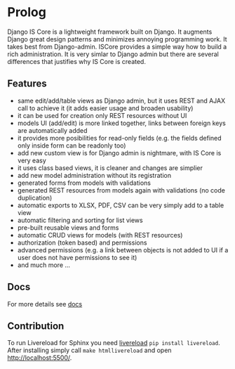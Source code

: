 Prolog
======

Django IS Core is a lightweight framework built on Django. It augments Django great design patterns and minimizes
annoying programming work. It takes best from Django-admin. ISCore provides a simple way how to build a rich
administration. It is very simlar to Django admin but there are several differences that justifies why IS Core is
created.

Features
--------

* same edit/add/table views as Django admin, but it uses REST and AJAX call to achieve it (it adds easier usage and
broaden usability)
* it can be used for creation only REST resources without UI
* models UI (add/edit) is more linked together, links between foreign keys are automatically added
* it provides more posibilities for read-only fields (e.g. the fields defined only inside form can be readonly too)
* add new custom view is for Django admin is nightmare, with IS Core is very easy
* it uses class based views, it is cleaner and changes are simplier
* add new model administration without its registration
* generated forms from models with validations
* generated REST resources from models again with validations (no code duplication)
* automatic exports to XLSX, PDF, CSV can be very simply add to a table view
* automatic filtering and sorting for list views
* pre-built reusable views and forms
* automatic CRUD views for models (with REST resources)
* authorization (token based) and permissions
* advanced permissions (e.g. a link between objects is not added to UI if a user does not have permissions to see it)
* and much more ...

Docs
----

For more details see [docs](http://django-is-core.readthedocs.org/)


Contribution
------------

To run Livereload for Sphinx you need [livereload](https://pypi.python.org/pypi/livereload) `pip install livereload`.
After installing simply call `make htmllivereload` and open [http://localhost:5500/](http://localhost:5500/).
